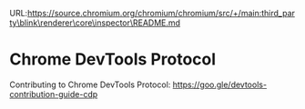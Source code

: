 URL:https://source.chromium.org/chromium/chromium/src/+/main:third_party\blink\renderer\core\inspector\README.md
# Chrome DevTools Protocol

Contributing to Chrome DevTools Protocol: <https://goo.gle/devtools-contribution-guide-cdp>
